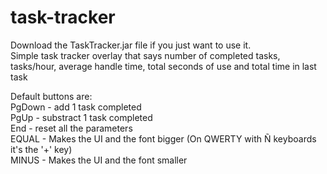 # task-tracker
Download the TaskTracker.jar file if you just want to use it. <br>
Simple task tracker overlay that says number of completed tasks, tasks/hour, average handle time, total seconds of use and total time in last task

Default buttons are: <br>
PgDown - add 1 task completed <br>
PgUp - substract 1 task completed <br>
End - reset all the parameters <br>
EQUAL - Makes the UI and the font bigger  (On QWERTY with Ñ keyboards it's the '+' key) <br>
MINUS - Makes the UI and the font smaller
